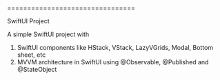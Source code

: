 ================================

SwiftUI Project 

A simple SwiftUI project with

1. SwiftUI components like HStack, VStack, LazyVGrids, Modal, Bottom sheet, etc 
2. MVVM architecture in SwiftUI using @Observable, @Published and @StateObject 


